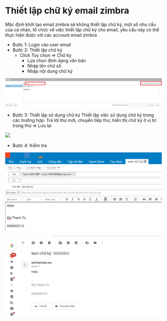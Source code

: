 # Thiết lập chữ ký email zimbra
Mặc định khởi tạo email zimbra sẽ không thiết lập chữ ký, một số nhu cầu của cá nhân, tổ chức về việc thiết lập chữ ký cho email, yêu cầu này có thể thực hiện được với các account email zimbra
- Bước 1: Login vào user email
- Bước 2: Thiết lập chữ ký
	+ Click Tùy chọn => Chữ ký
		+ Lựa chọn định dạng văn bản
		+ Nhập tên chữ số
		+ Nhập nội dung chữ ký

![](./images/setupchuki.png)

- Bước 3: Thiết lập sử dụng chữ ký
Thiết lập việc sử dụng chữ ký trong các trường hợp: Trả lời thư mới, chuyển tiếp thư, hiển thị chữ ký ở vị trí trong thư => Lưu lại

![](./images/thietlapchuki.png)

- Bước 4: Kiểm tra

![](./images/testchuki.png)

![](./images/testchuki2.png)